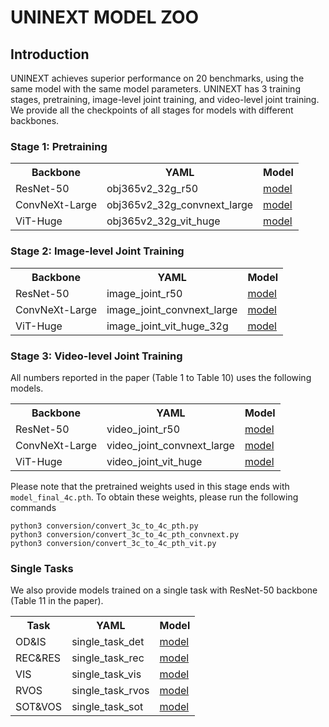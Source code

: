 # UNINEXT MODEL ZOO

## Introduction
UNINEXT achieves superior performance on 20 benchmarks, using the same model with the same model parameters. UNINEXT has 3 training stages, pretraining, image-level joint training, and video-level joint training. We provide all the checkpoints of all stages for models with different backbones.

### Stage 1: Pretraining

<table>
  <tr>
    <th>Backbone</th>
    <th>YAML</th>
    <th>Model</th>

  </tr>
  <tr>
    <td>ResNet-50</td>
    <td>obj365v2_32g_r50</td>
    <td><a href="https://maildluteducn-my.sharepoint.com/:f:/g/personal/yan_bin_mail_dlut_edu_cn/EramwIArPfVDstllO1TCXWcB3L2ZHeD6X87RtJ0k3HPZ9w?e=qcDrgf">model</a></td>
  </tr>
  <tr>
    <td>ConvNeXt-Large</td>
    <td>obj365v2_32g_convnext_large</td>
    <td><a href="https://maildluteducn-my.sharepoint.com/:f:/g/personal/yan_bin_mail_dlut_edu_cn/Ei8uhzoVZ1pCuxLUcvDzficBz86JYSz4G43cv8V1Yaht5A?e=kydXcv">model</a></td>
  </tr>
  <tr>
    <td>ViT-Huge</td>
    <td>obj365v2_32g_vit_huge</td>
    <td><a href="https://maildluteducn-my.sharepoint.com/:f:/g/personal/yan_bin_mail_dlut_edu_cn/Es3slaW09a5El6lM2UU5fzsBpEwzzwDnhJtreZpVhrrxrA?e=LUs3vd">model</a></td>
  </tr>
</table>

### Stage 2: Image-level Joint Training

<table>
  <tr>
    <th>Backbone</th>
    <th>YAML</th>
    <th>Model</th>

  </tr>
  <tr>
    <td>ResNet-50</td>
    <td>image_joint_r50</td>
    <td><a href="https://maildluteducn-my.sharepoint.com/:f:/g/personal/yan_bin_mail_dlut_edu_cn/EkfdtpEnPbZEjUToUGfJ_GMBXPRAPro27hc-tk40PUD8VA?e=8oIKkr">model</a></td>
  </tr>
  <tr>
    <td>ConvNeXt-Large</td>
    <td>image_joint_convnext_large</td>
    <td><a href="https://maildluteducn-my.sharepoint.com/:f:/g/personal/yan_bin_mail_dlut_edu_cn/Et6GBDgKgPZDn5zp49yKwDYBd50EBTxaKs7R6Yuck_lf7g?e=818rMm">model</a></td>
  </tr>
  <tr>
    <td>ViT-Huge</td>
    <td>image_joint_vit_huge_32g</td>
    <td><a href="https://maildluteducn-my.sharepoint.com/:f:/g/personal/yan_bin_mail_dlut_edu_cn/ElhVBgRJRKhLu-2xeQliAj8Bq4F1fo83ZLnodi_YEAEB3Q?e=JYInoo">model</a></td>
  </tr>
</table>

### Stage 3: Video-level Joint Training
All numbers reported in the paper (Table 1 to Table 10) uses the following models.
<table>
  <tr>
    <th>Backbone</th>
    <th>YAML</th>
    <th>Model</th>

  </tr>
  <tr>
    <td>ResNet-50</td>
    <td>video_joint_r50</td>
    <td><a href="https://maildluteducn-my.sharepoint.com/:f:/g/personal/yan_bin_mail_dlut_edu_cn/ErbTZCzv0vJAoIMwa90_3qoBOFbHIJJTVxI58-kk2nfkhw?e=4qvjrR">model</a></td>
  </tr>
  <tr>
    <td>ConvNeXt-Large</td>
    <td>video_joint_convnext_large</td>
    <td><a href="https://maildluteducn-my.sharepoint.com/:f:/g/personal/yan_bin_mail_dlut_edu_cn/EiVn7fSMVq9CroNvMIbosUsBhNpLNn7E0tmLqJlDL6xcoQ?e=u6YUNu">model</a></td>
  </tr>
  <tr>
    <td>ViT-Huge</td>
    <td>video_joint_vit_huge</td>
    <td><a href="https://maildluteducn-my.sharepoint.com/:f:/g/personal/yan_bin_mail_dlut_edu_cn/Eoe3Z5YAwi1Mj5gL_jJnXcEBuMnxPEM9yWtjE-pERp6mkg?e=rFbyVi">model</a></td>
  </tr>
</table>

Please note that the pretrained weights used in this stage ends with `model_final_4c.pth`. To obtain these weights, please run the following commands

```
python3 conversion/convert_3c_to_4c_pth.py
python3 conversion/convert_3c_to_4c_pth_convnext.py
python3 conversion/convert_3c_to_4c_pth_vit.py
```

### Single Tasks
We also provide models trained on a single task with ResNet-50 backbone (Table 11 in the paper).
<table>
  <tr>
    <th>Task</th>
    <th>YAML</th>
    <th>Model</th>

  </tr>
  <tr>
    <td>OD&IS</td>
    <td>single_task_det</td>
    <td><a href="https://maildluteducn-my.sharepoint.com/:f:/g/personal/yan_bin_mail_dlut_edu_cn/EvcywQKg-ytDt9KM5OGxUXYBDD95_letMYOqiAJ_x4RsrA?e=AAgZL8">model</a></td>
  </tr>
  <tr>
    <td>REC&RES</td>
    <td>single_task_rec</td>
    <td><a href="https://maildluteducn-my.sharepoint.com/:f:/g/personal/yan_bin_mail_dlut_edu_cn/EhmyBlRME9hMp-Go-SPJs9kBXhJ83lLryw-JNOuEl0Ntdw?e=Ilt3M2">model</a></td>
  </tr>
  <tr>
    <td>VIS</td>
    <td>single_task_vis</td>
    <td><a href="https://maildluteducn-my.sharepoint.com/:f:/g/personal/yan_bin_mail_dlut_edu_cn/Eu0MquVcxWBNlHBTQArWUREB-qqIjqtmYqlGQJAGLvqHHg?e=o8sX21">model</a></td>
  </tr>
    <td>RVOS</td>
    <td>single_task_rvos</td>
    <td><a href="https://maildluteducn-my.sharepoint.com/:f:/g/personal/yan_bin_mail_dlut_edu_cn/Eo5OwH6aRLNKvUhMZkGjGBEBpPrXBJPJ-Ym3XF516MAfkg?e=6eTDGL">model</a></td>
  </tr>
    <td>SOT&VOS</td>
    <td>single_task_sot</td>
    <td><a href="https://maildluteducn-my.sharepoint.com/:f:/g/personal/yan_bin_mail_dlut_edu_cn/Eih6E00EDahKsiajD-yjkhkBRnuO1Tg6ZsyVM3I8EHeDGw?e=7wfkp1">model</a></td>
  </tr>
</table>